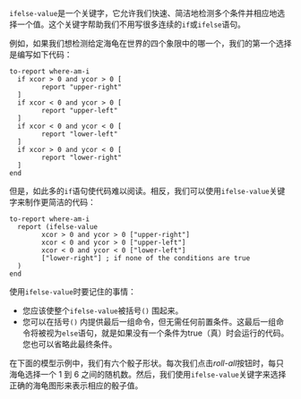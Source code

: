﻿`ifelse-value`是一个关键字，它允许我们快速、简洁地检测多个条件并相应地选择一个值。这个关键字帮助我们不用写很多连续的`if`或`ifelse`语句。

例如，如果我们想检测给定海龟在世界的四个象限中的哪一个，我们的第一个选择是编写如下代码： 

```
to-report where-am-i
  if xcor > 0 and ycor > 0 [
    	report "upper-right"
  ]
  if xcor < 0 and ycor > 0 [
    	report "upper-left"
  ]
  if xcor < 0 and ycor < 0 [
    	report "lower-left"
  ]
  if xcor > 0 and ycor < 0 [
    	report "lower-right"
  ]  
end
```


但是，如此多的`if`语句使代码难以阅读。相反，我们可以使用`ifelse-value`关键字来制作更简洁的代码：



```
to-report where-am-i
  report (ifelse-value
    	xcor > 0 and ycor > 0 ["upper-right"]
    	xcor < 0 and ycor > 0 ["upper-left"]
    	xcor < 0 and ycor < 0 ["lower-left"]
    	["lower-right"] ; if none of the conditions are true
  )
end
```


使用`ifelse-value`时要记住的事情：

- 您应该使整个`ifelse-value`被括号`()` 围起来。
- 您可以在括号`()` 内提供最后一组命令，但无需任何前置条件。这最后一组命令将被视为`else`语句，就是如果没有一个条件为true（真）时会运行的代码。您也可以省略此最终条件。


在下面的模型示例中，我们有六个骰子形状。每次我们点击*roll-all*按钮时，每只海龟选择一个 1 到 6 之间的随机数。然后，我们使用`ifelse-value`关键字来选择正确的海龟图形来表示相应的骰子值。
